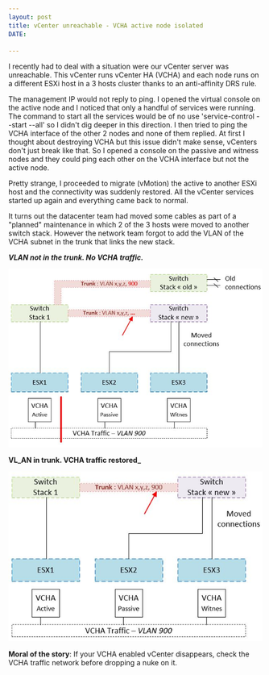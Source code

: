 ```yaml
---
layout: post
title: vCenter unreachable - VCHA active node isolated
DATE: 

---
```

I recently had to deal with a situation were our vCenter server was unreachable. This vCenter runs vCenter HA (VCHA) and each node runs on a different ESXi host in a 3 hosts cluster thanks to an anti-affinity DRS rule.

The management IP would not reply to ping. I opened the virtual console on the active node and I noticed that only a handful of services were running. The command to start all the services would be of no use 'service-control --start --all' so I didn't dig deeper in this direction. I then tried to ping the VCHA interface of the other 2 nodes and none of them replied. At first I thought about destroying VCHA but this issue didn't make sense, vCenters don't just break like that. So I opened a console on the passive and witness nodes and they could ping each other on the VCHA interface but not the active node.

Pretty strange, I proceeded to migrate (vMotion) the active to another ESXi host and the connectivity was suddenly restored. All the vCenter services started up again and everything came back to normal.

It turns out the datacenter team had moved some cables as part of a "planned" maintenance in which 2 of the 3 hosts were moved to another switch stack. However the network team forgot to add the VLAN of the VCHA subnet in the trunk that links the new stack.

**_VLAN not in the trunk. No VCHA traffic._**

![](/img/vcha-move1.JPG)

**VL_AN in trunk. VCHA traffic restored_**

![](/img/vcha-move2.JPG)

**Moral of the story**: If your VCHA enabled vCenter disappears, check the VCHA traffic network before dropping a nuke on it.